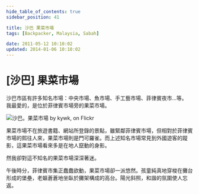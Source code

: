 ```yaml
---
hide_table_of_contents: true
sidebar_position: 41

title: 沙巴 果菜市場
tags: [Backpacker, Malaysia, Sabah]

date: 2011-05-12 10:10:02
updated: 2014-01-06 10:10:02
---
```


[沙巴] 果菜市場
==============

沙巴市區有許多知名市場：中央市場、魚市場、手工藝市場、菲律賓夜市…等。
我最愛的，是位於菲律賓市場旁的果菜市場。

![沙巴。果菜市場 by kywk, on Flickr](http://farm8.staticflickr.com/7082/7328705548_f16dc78d7f_c.jpg)

果菜市場不在旅遊書籍、網站所登錄的景點，雖緊鄰菲律賓市場，但相對於菲律賓市場的熙往人來，果菜市場則是門可羅雀。而上述知名市場常見到外國遊客的蹤影，這果菜市場看來多是在地人竄動的身影。

然我卻對這不知名的果菜市場深深著迷。

午後時分，菲律賓市集正蠢蠢欲動，果菜市場卻一派悠然。孩童純真地穿梭在攤台形成的堡壘，老嫗蒼蒼地坐臥於攤架構成的高台。陽光斜照，和諧的氛圍使人忘返。

<!--
<iframe width="640" height="480" frameborder="0" scrolling="no" marginheight="0" marginwidth="0" src="https://maps.google.com/maps?f=q&amp;source=s_q&amp;hl=en&amp;geocode=&amp;q=5.980133,116.070943&amp;aq=&amp;sll=25.091075,121.559834&amp;sspn=0.219513,0.307961&amp;t=m&amp;ie=UTF8&amp;ll=5.980095,116.070986&amp;spn=0.002561,0.003433&amp;z=18&amp;output=embed"></iframe>
<small><a href="https://maps.google.com/maps?f=q&amp;source=embed&amp;hl=en&amp;geocode=&amp;q=5.980133,116.070943&amp;aq=&amp;sll=25.091075,121.559834&amp;sspn=0.219513,0.307961&amp;t=m&amp;ie=UTF8&amp;ll=5.980095,116.070986&amp;spn=0.002561,0.003433&amp;z=18" style="color:#0000FF;text-align:left">View Larger Map</a></small>
-->
